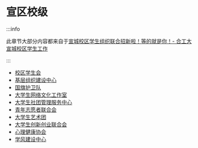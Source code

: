 # 宣区校级

:::info

此章节大部分内容都来自于[宣城校区学生组织联合招新啦！等的就是你！- 合工大宣城校区学生工作](https://mp.weixin.qq.com/s?__biz=MzI5ODI3NzE2Mw==&mid=2247523040&idx=1&sn=db18fbece2dfd51cd1dfb3db79346ec0&chksm=ed917efe067c62a9430f8030ef7d88163fbaf22a60cfcb1f409ba90768f03b1593d92d64fb1a&mpshare=1&scene=23&srcid=100329VgDVSi7UdTzBKSxSKN&sharer_shareinfo=cb79dcf3ca3dfeeb4a61b4aca08b556e&sharer_shareinfo_first=cb79dcf3ca3dfeeb4a61b4aca08b556e#rd)

:::

- [校区学生会](./student_union)
- [基层组织建设中心](./grassroots_organization_building_center)
- [国旗护卫队](./flag_guards)
- [大学生网络文化工作室](./newx)
- [大学生社团管理服务中心](./association_management_service_center)
- [青年志愿者联合会](./youth_volunteer_federation)
- [大学生艺术团](./art_group)
- [大学生创新创业联合会](./federation_for_innovation)
- [心理健康协会](./mental_health_association)
- [学风建设中心](./center_for_academic_affairs)
